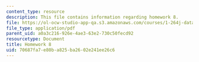 ```yaml
---
content_type: resource
description: This file contains information regarding homework 8.
file: https://ol-ocw-studio-app-qa.s3.amazonaws.com/courses/1-264j-database-internet-and-systems-integration-technologies-fall-2013/70687fa7e80ba825ba2602e241ee26c6_MIT1_264JF13_HW8.pdf
file_type: application/pdf
parent_uid: a0a3c216-926e-4ae3-63e2-730c50fecd92
resourcetype: Document
title: Homework 8
uid: 70687fa7-e80b-a825-ba26-02e241ee26c6
---
```

